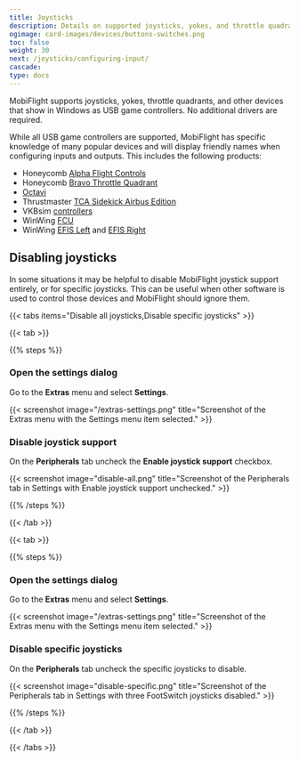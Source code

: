 ```yaml
---
title: Joysticks
description: Details on supported joysticks, yokes, and throttle quadrants, and how to use them with MobiFlight.
ogimage: card-images/devices/buttons-switches.png
toc: false
weight: 30
next: /joysticks/configuring-input/
cascade:
type: docs
---
```


<!-- markdownlint-disable MD024 -->
<!-- markdown lint doesn't understand third level headings when used as headings in steps within tabs -->

MobiFlight supports joysticks, yokes, throttle quadrants, and other devices that show in Windows as USB game controllers. No additional drivers are required.

While all USB game controllers are supported, MobiFlight has specific knowledge of many popular devices and will display friendly names when configuring inputs and outputs. This includes the following products:

- Honeycomb [Alpha Flight Controls](https://flyhoneycomb.com/products/alpha-flight-controls)
- Honeycomb [Bravo Throttle Quadrant](https://flyhoneycomb.com/collections/hardware/products/bravo-throttle-quadrant)
- [Octavi](https://www.octavi.net/)
- Thrustmaster [TCA Sidekick Airbus Edition](https://www.thrustmaster.com/en-us/products/tca-sidestick-airbus-edition/)
- VKBsim [controllers](https://www.vkbcontrollers.com/)
- WinWing [FCU](https://us.winwingsim.com/view/goods-details.html?id=550)
- WinWing [EFIS Left](https://us.winwingsim.com/view/goods-details.html?id=845) and [EFIS Right](https://us.winwingsim.com/view/goods-details.html?id=865)

## Disabling joysticks

In some situations it may be helpful to disable MobiFlight joystick support entirely, or for specific joysticks. This can be useful when other software is used to control those devices and MobiFlight should ignore them.

{{< tabs items="Disable all joysticks,Disable specific joysticks" >}}

{{< tab >}}

{{% steps %}}

### Open the settings dialog

Go to the **Extras** menu and select **Settings**.

{{< screenshot image="/extras-settings.png" title="Screenshot of the Extras menu with the Settings menu item selected." >}}

### Disable joystick support

On the **Peripherals** tab uncheck the **Enable joystick support** checkbox.

{{< screenshot image="disable-all.png" title="Screenshot of the Peripherals tab in Settings with Enable joystick support unchecked." >}}

{{% /steps %}}

{{< /tab >}}

{{< tab >}}

{{% steps %}}

### Open the settings dialog

Go to the **Extras** menu and select **Settings**.

{{< screenshot image="/extras-settings.png" title="Screenshot of the Extras menu with the Settings menu item selected." >}}

### Disable specific joysticks

On the **Peripherals** tab uncheck the specific joysticks to disable.

{{< screenshot image="disable-specific.png" title="Screenshot of the Peripherals tab in Settings with three FootSwitch joysticks disabled." >}}

{{% /steps %}}

{{< /tab >}}

{{< /tabs >}}
